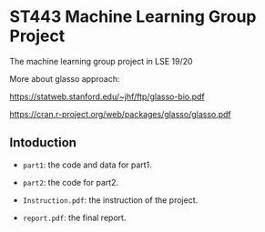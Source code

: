 # ST443 Machine Learning Group Project

The machine learning group project in LSE 19/20

More about glasso approach:

https://statweb.stanford.edu/~jhf/ftp/glasso-bio.pdf

https://cran.r-project.org/web/packages/glasso/glasso.pdf


## Intoduction

+ `part1`: the code and data for part1.

+ `part2`: the code for part2.

+ `Instruction.pdf`: the instruction of the project.

+ `report.pdf`: the final report.
